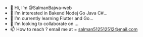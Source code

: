 - 👋 Hi, I’m @SalmanBajwa-web
- 👀 I’m interested in Bakend Nodej Go Java C#...
- 🌱 I’m currently learning Flutter and Go...
- 💞️ I’m looking to collaborate on ...
- 📫 How to reach ? email me at = salman512512512@mail.com

<!---
SalmanBajwa-web/SalmanBajwa-web is a ✨ special ✨ repository because its `README.md` (this file) appears on your GitHub profile.
You can click the Preview link to take a look at your changes.
--->
